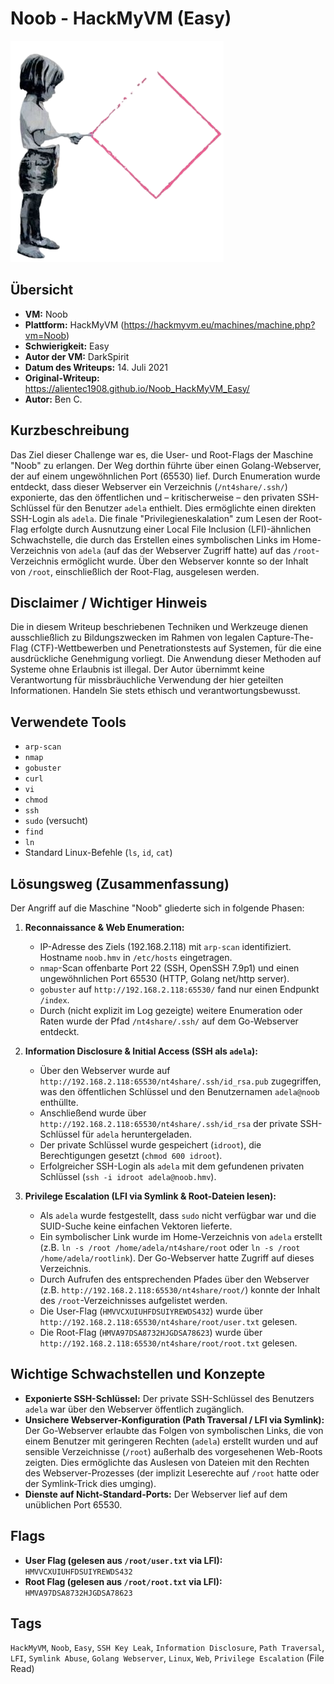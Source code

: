 # Noob - HackMyVM (Easy)

![Noob.png](Noob.png)

## Übersicht

*   **VM:** Noob
*   **Plattform:** HackMyVM (https://hackmyvm.eu/machines/machine.php?vm=Noob)
*   **Schwierigkeit:** Easy
*   **Autor der VM:** DarkSpirit
*   **Datum des Writeups:** 14. Juli 2021
*   **Original-Writeup:** https://alientec1908.github.io/Noob_HackMyVM_Easy/
*   **Autor:** Ben C.

## Kurzbeschreibung

Das Ziel dieser Challenge war es, die User- und Root-Flags der Maschine "Noob" zu erlangen. Der Weg dorthin führte über einen Golang-Webserver, der auf einem ungewöhnlichen Port (65530) lief. Durch Enumeration wurde entdeckt, dass dieser Webserver ein Verzeichnis (`/nt4share/.ssh/`) exponierte, das den öffentlichen und – kritischerweise – den privaten SSH-Schlüssel für den Benutzer `adela` enthielt. Dies ermöglichte einen direkten SSH-Login als `adela`. Die finale "Privilegieneskalation" zum Lesen der Root-Flag erfolgte durch Ausnutzung einer Local File Inclusion (LFI)-ähnlichen Schwachstelle, die durch das Erstellen eines symbolischen Links im Home-Verzeichnis von `adela` (auf das der Webserver Zugriff hatte) auf das `/root`-Verzeichnis ermöglicht wurde. Über den Webserver konnte so der Inhalt von `/root`, einschließlich der Root-Flag, ausgelesen werden.

## Disclaimer / Wichtiger Hinweis

Die in diesem Writeup beschriebenen Techniken und Werkzeuge dienen ausschließlich zu Bildungszwecken im Rahmen von legalen Capture-The-Flag (CTF)-Wettbewerben und Penetrationstests auf Systemen, für die eine ausdrückliche Genehmigung vorliegt. Die Anwendung dieser Methoden auf Systeme ohne Erlaubnis ist illegal. Der Autor übernimmt keine Verantwortung für missbräuchliche Verwendung der hier geteilten Informationen. Handeln Sie stets ethisch und verantwortungsbewusst.

## Verwendete Tools

*   `arp-scan`
*   `nmap`
*   `gobuster`
*   `curl`
*   `vi`
*   `chmod`
*   `ssh`
*   `sudo` (versucht)
*   `find`
*   `ln`
*   Standard Linux-Befehle (`ls`, `id`, `cat`)

## Lösungsweg (Zusammenfassung)

Der Angriff auf die Maschine "Noob" gliederte sich in folgende Phasen:

1.  **Reconnaissance & Web Enumeration:**
    *   IP-Adresse des Ziels (192.168.2.118) mit `arp-scan` identifiziert. Hostname `noob.hmv` in `/etc/hosts` eingetragen.
    *   `nmap`-Scan offenbarte Port 22 (SSH, OpenSSH 7.9p1) und einen ungewöhnlichen Port 65530 (HTTP, Golang net/http server).
    *   `gobuster` auf `http://192.168.2.118:65530/` fand nur einen Endpunkt `/index`.
    *   Durch (nicht explizit im Log gezeigte) weitere Enumeration oder Raten wurde der Pfad `/nt4share/.ssh/` auf dem Go-Webserver entdeckt.

2.  **Information Disclosure & Initial Access (SSH als `adela`):**
    *   Über den Webserver wurde auf `http://192.168.2.118:65530/nt4share/.ssh/id_rsa.pub` zugegriffen, was den öffentlichen Schlüssel und den Benutzernamen `adela@noob` enthüllte.
    *   Anschließend wurde über `http://192.168.2.118:65530/nt4share/.ssh/id_rsa` der private SSH-Schlüssel für `adela` heruntergeladen.
    *   Der private Schlüssel wurde gespeichert (`idroot`), die Berechtigungen gesetzt (`chmod 600 idroot`).
    *   Erfolgreicher SSH-Login als `adela` mit dem gefundenen privaten Schlüssel (`ssh -i idroot adela@noob.hmv`).

3.  **Privilege Escalation (LFI via Symlink & Root-Dateien lesen):**
    *   Als `adela` wurde festgestellt, dass `sudo` nicht verfügbar war und die SUID-Suche keine einfachen Vektoren lieferte.
    *   Ein symbolischer Link wurde im Home-Verzeichnis von `adela` erstellt (z.B. `ln -s /root /home/adela/nt4share/root` oder `ln -s /root /home/adela/rootlink`). Der Go-Webserver hatte Zugriff auf dieses Verzeichnis.
    *   Durch Aufrufen des entsprechenden Pfades über den Webserver (z.B. `http://192.168.2.118:65530/nt4share/root/`) konnte der Inhalt des `/root`-Verzeichnisses aufgelistet werden.
    *   Die User-Flag (`HMVVCXUIUHFDSUIYREWDS432`) wurde über `http://192.168.2.118:65530/nt4share/root/user.txt` gelesen.
    *   Die Root-Flag (`HMVA97DSA8732HJGDSA78623`) wurde über `http://192.168.2.118:65530/nt4share/root/root.txt` gelesen.

## Wichtige Schwachstellen und Konzepte

*   **Exponierte SSH-Schlüssel:** Der private SSH-Schlüssel des Benutzers `adela` war über den Webserver öffentlich zugänglich.
*   **Unsichere Webserver-Konfiguration (Path Traversal / LFI via Symlink):** Der Go-Webserver erlaubte das Folgen von symbolischen Links, die von einem Benutzer mit geringeren Rechten (`adela`) erstellt wurden und auf sensible Verzeichnisse (`/root`) außerhalb des vorgesehenen Web-Roots zeigten. Dies ermöglichte das Auslesen von Dateien mit den Rechten des Webserver-Prozesses (der implizit Leserechte auf `/root` hatte oder der Symlink-Trick dies umging).
*   **Dienste auf Nicht-Standard-Ports:** Der Webserver lief auf dem unüblichen Port 65530.

## Flags

*   **User Flag (gelesen aus `/root/user.txt` via LFI):** `HMVVCXUIUHFDSUIYREWDS432`
*   **Root Flag (gelesen aus `/root/root.txt` via LFI):** `HMVA97DSA8732HJGDSA78623`

## Tags

`HackMyVM`, `Noob`, `Easy`, `SSH Key Leak`, `Information Disclosure`, `Path Traversal`, `LFI`, `Symlink Abuse`, `Golang Webserver`, `Linux`, `Web`, `Privilege Escalation` (File Read)
